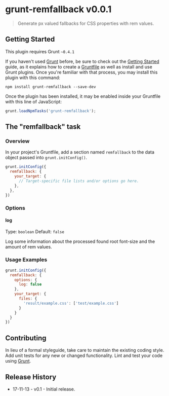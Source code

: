 # grunt-remfallback v0.0.1

> Generate px valued fallbacks for CSS properties with rem values.

## Getting Started
This plugin requires Grunt `~0.4.1`

If you haven't used [Grunt](http://gruntjs.com/) before, be sure to check out the [Getting Started](http://gruntjs.com/getting-started) guide, as it explains how to create a [Gruntfile](http://gruntjs.com/sample-gruntfile) as well as install and use Grunt plugins. Once you're familiar with that process, you may install this plugin with this command:

```shell
npm install grunt-remfallback --save-dev
```

Once the plugin has been installed, it may be enabled inside your Gruntfile with this line of JavaScript:

```js
grunt.loadNpmTasks('grunt-remfallback');
```

## The "remfallback" task

### Overview
In your project's Gruntfile, add a section named `remfallback` to the data object passed into `grunt.initConfig()`.

```js
grunt.initConfig({
  remfallback: {
    your_target: {
      // Target-specific file lists and/or options go here.
    },
  },
})
```

### Options

#### log

Type: `boolean`
Default: `false`

Log some information about the processed found root font-size and the amount of rem values.

### Usage Examples

```js
grunt.initConfig({
  remfallback: {
    options: {
      log: false
    },
    your_target: {
      files: {
        'result/example.css': ['test/example.css']
      }
    }
  }
})
```

## Contributing
In lieu of a formal styleguide, take care to maintain the existing coding style. Add unit tests for any new or changed functionality. Lint and test your code using [Grunt](http://gruntjs.com/).

## Release History
* 17-11-13 - v0.1 - Initial release.
